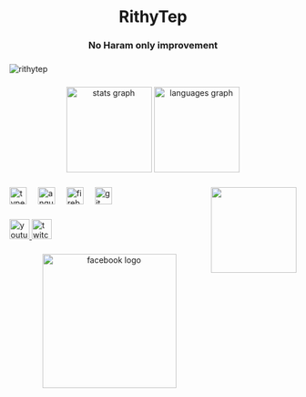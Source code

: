 <h1 align="center">RithyTep</h1>
<h3 align="center">No Haram only improvement</h3>

###

<p align="left"> <img src="https://komarev.com/ghpvc/?username=rithytep&label=Profile%20views&color=0e75b6&style=flat" alt="rithytep" /> </p>

###

<div align="center">
  <img src="https://github-readme-stats.vercel.app/api?username=RithyTep&hide_title=false&hide_rank=false&show_icons=true&include_all_commits=true&count_private=true&disable_animations=false&theme=dracula&locale=en&hide_border=false" height="150" alt="stats graph"  />
  <img src="https://github-readme-stats.vercel.app/api/top-langs?username=RithyTep&locale=en&hide_title=false&layout=compact&card_width=320&langs_count=5&theme=dracula&hide_border=false" height="150" alt="languages graph"  />
</div>

###

<img align="right" height="150" src="https://i.pinimg.com/originals/e4/26/70/e426702edf874b181aced1e2fa5c6cde.gif"  />

###

<div align="left">
  <img src="https://cdn.jsdelivr.net/gh/devicons/devicon/icons/typescript/typescript-original.svg" height="30" alt="typescript logo"  />
  <img width="12" />
  <img src="https://cdn.jsdelivr.net/gh/devicons/devicon/icons/angularjs/angularjs-original.svg" height="30" alt="angularjs logo"  />
  <img width="12" />
  <img src="https://cdn.jsdelivr.net/gh/devicons/devicon/icons/firebase/firebase-plain.svg" height="30" alt="firebase logo"  />
  <img width="12" />
  <img src="https://cdn.jsdelivr.net/gh/devicons/devicon/icons/git/git-original.svg" height="30" alt="git logo"  />
</div>

###

<div align="left">
  <a href="https://www.youtube.com/@Rithy500" target="_blank">
    <img src="https://img.shields.io/static/v1?message=Youtube&logo=youtube&label=&color=FF0000&logoColor=white&labelColor=&style=for-the-badge" height="35" alt="youtube logo"  />
  </a>
  <a href="https://www.twitch.tv/thybeyond" target="_blank">
    <img src="https://img.shields.io/static/v1?message=Twitch&logo=twitch&label=&color=9146FF&logoColor=white&labelColor=&style=for-the-badge" height="35" alt="twitch logo"  />
  </a>
</div>

###

<div align="center">
    <img align="center" src="https://lh3.googleusercontent.com/fife/AK0iWDyo3ZVAGZzcPUo-zAal-7ERWZEp7rLE9yhIg8vKjGI2zUK4Jty8lYbpblyKvgySvOb8IBa06-SMPluREwx5g7gnE7nlTSvEL9PpImL9wj_sAKk-Y4r-SgWsyDQ8hW5xHkG5EDkEY62PZ-djubZM8O3_HCy4zSerIkfcNSYHB_JUNUXLygr7iO0QabsgVtp1ggYTLEBjfaIyXWXqbvEFdakuqS216_Zwid9OCQ9IQRXXQgCzrTpqRKgBTJ6k6tzB7pIpIb0CGKfJgYpV-ienV_w7bRNCH7w0xqynVxOzLpnClJjYOsGbkS88FIQ3IQgwLtIbQj-vZKUh22MTcFHQGnzUSfuvb-ChizuWDLL4vCBCbQw2S2rPcCNZC0kykH0GdhHikRiB9zOY73iJhSGBF0W50r-OHoVfDsdD1U09FUCJdIrgZ0AJ8tEvVPXQSc3ZnYddYr2zYBbc2d6QMcj7TgTGv8cyk2FcJl-3fVzPJzyL2fkzAEgCJVvAbw8lE2jq8dJro0gHY0L5ePNY_e0_4JaaByejs7P1XvwWfYNi0UcNehygAW5AGOzQohy6YAtscsFfDNl7YQwIcPKiA1XeA9mpUu_mf_XThFlHaRKJ55AmOiYTeKniK5Lle_ta3EhxvkUYpsN7Ulil2j07IOD05IRUmd0aN55PSlzXLgOxlTjbx6pJJ7EtrIoucVjMHSXI5ymspZ_Y-C_Ii4_G6WMMzpTTy_BNM4hO0woLX2-NRHj6IPJh4KQDEMsogjcLnRFa96hC9AW-7wacvPPHwOEPP6RJ1oqihpqrpLpR4-H05feJ0YvTm4BF4ZBJMlUxvaPFn_ttZQVgy_-rROpKWpw1v7TXvxgdlnXnbk2xiEONzQvNRffQt3dy2t_9mskVnMe-h3udAyF9sWpdP-D0R4u371rqC74o7aZfTJsuXRHm7xBQwwDjjC1P6fwREe_h7In1dlSCMyxvyvxKrKijPUYDMurYQWiVrV03spSVctr_bhTiUBH4QpIa3TsqpkxJp4H1IoXKJx_4Rzf4AGpvuuVeNEQWbDKiH8LAioUfvTY8uCYXiUP7AS5jfQlAFuWyNdneLJghRl01DqrZ6gdWZY-jv9V6EoN2oWmfByXQvCar0cwYYhQ-Ix9PMnp3PtNiB2GNQpSO_lpLQTXMnKn8j_WOBUwX4nOQQpjsx5aM1LUGIut6yJo-pPteO59KdUqVjQjyVQDVup4hkgKmYbS8kvAxMhO_kUAJtLuWgj4sW_JBjBAicigWDaWZgP4TrVHMLDbKmZiRI2nOMK95hvJdHB5-LgiyMhdg-qjqFkPcrKIjOnOAJ2-gLzXO0luB12Ekhhz94LGSmR-nDJNtjXkrkwEVEt0xr0uw1_JQZXuztPr8oO-MMwllvZLzDg7sATbkishX8qiO3i_vAK_ApuDVR5oWO-KTKsBhfGbzEaHUgpzhU4gXgyMOguh8UvSqQS3lt4DW148nnzYFgWlFuzTJpTMiEP4iV5LLOXKWMYFObT8K8NY6czq2M6PTy2lGazGay-8iUSU0OBqapmSWJVzL1yEPsmmmfetBU4nD=w2000-h1098" height="235" alt="facebook logo"  />
</div>
